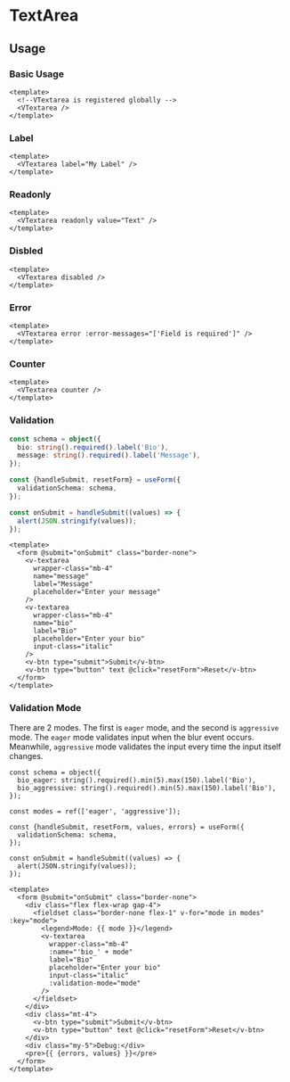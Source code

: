 # TextArea

## Usage

### Basic Usage

```vue
<template>
  <!--VTextarea is registered globally -->
  <VTextarea />
</template>
```

<LivePreview height="200" src="forms-textarea--default" />

### Label

```vue
<template>
  <VTextarea label="My Label" />
</template>
```

<LivePreview height="250" src="forms-textarea--label" />

### Readonly

```vue
<template>
  <VTextarea readonly value="Text" />
</template>
```

<LivePreview height="250" src="forms-textarea--readonly" />

### Disbled

```vue
<template>
  <VTextarea disabled />
</template>
```

<LivePreview height="250" src="forms-textarea--disabled" />

### Error

```vue
<template>
  <VTextarea error :error-messages="['Field is required']" />
</template>
```

<LivePreview height="250" src="forms-textarea--error" />

### Counter

```vue
<template>
  <VTextarea counter />
</template>
```

<LivePreview height="250" src="forms-textarea--counter" />

### Validation

```ts
const schema = object({
  bio: string().required().label('Bio'),
  message: string().required().label('Message'),
});

const {handleSubmit, resetForm} = useForm({
  validationSchema: schema,
});

const onSubmit = handleSubmit((values) => {
  alert(JSON.stringify(values));
});
```

```vue
<template>
  <form @submit="onSubmit" class="border-none">
    <v-textarea
      wrapper-class="mb-4"
      name="message"
      label="Message"
      placeholder="Enter your message"
    />
    <v-textarea
      wrapper-class="mb-4"
      name="bio"
      label="Bio"
      placeholder="Enter your bio"
      input-class="italic"
    />
    <v-btn type="submit">Submit</v-btn>
    <v-btn type="button" text @click="resetForm">Reset</v-btn>
  </form>
</template>
```

<LivePreview src="forms-textarea--validation" />

### Validation Mode

There are 2 modes. The first is `eager` mode, and the second is `aggressive` mode. The `eager` mode validates input when the blur event occurs. Meanwhile, `aggressive` mode validates the input every time the input itself changes.

```ts{6}
const schema = object({
  bio_eager: string().required().min(5).max(150).label('Bio'),
  bio_aggressive: string().required().min(5).max(150).label('Bio'),
});

const modes = ref(['eager', 'aggressive']);

const {handleSubmit, resetForm, values, errors} = useForm({
  validationSchema: schema,
});

const onSubmit = handleSubmit((values) => {
  alert(JSON.stringify(values));
});
```

```vue{12}
<template>
  <form @submit="onSubmit" class="border-none">
    <div class="flex flex-wrap gap-4">
      <fieldset class="border-none flex-1" v-for="mode in modes" :key="mode">
        <legend>Mode: {{ mode }}</legend>
        <v-textarea
          wrapper-class="mb-4"
          :name="'bio_' + mode"
          label="Bio"
          placeholder="Enter your bio"
          input-class="italic"
          :validation-mode="mode"
        />
      </fieldset>
    </div>
    <div class="mt-4">
      <v-btn type="submit">Submit</v-btn>
      <v-btn type="button" text @click="resetForm">Reset</v-btn>
    </div>
    <div class="my-5">Debug:</div>
    <pre>{{ {errors, values} }}</pre>
  </form>
</template>
```

<LivePreview src="forms-textarea--validation-mode" />
